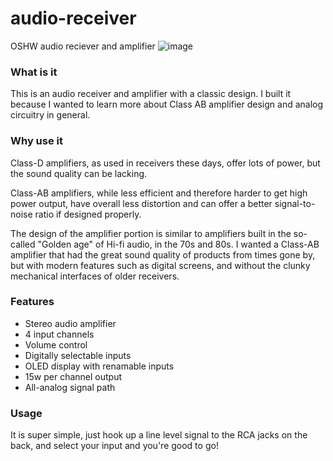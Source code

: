 # audio-receiver
OSHW audio reciever and amplifier
![image](https://github.com/user-attachments/assets/35468bbe-5100-4915-8d2c-0d1e899e9f3a)


### What is it
This is an audio receiver and amplifier with a classic design. I built it because I wanted to learn more about Class AB amplifier design and analog circuitry in general.

### Why use it
Class-D amplifiers, as used in receivers these days, offer lots of power, but the sound quality can be lacking.

Class-AB amplifiers, while less efficient and therefore harder to get high power output, have overall less distortion and can offer a better signal-to-noise ratio if designed properly.

The design of the amplifier portion is similar to amplifiers built in the so-called "Golden age" of Hi-fi audio, in the 70s and 80s. I wanted a Class-AB amplifier that had the great sound quality of products from times gone by, but with modern features such as digital screens, and without the clunky mechanical interfaces of older receivers.

### Features
 - Stereo audio amplifier
 - 4 input channels
 - Volume control
 - Digitally selectable inputs
 - OLED display with renamable inputs
 - 15w per channel output
 - All-analog signal path

### Usage
It is super simple, just hook up a line level signal to the RCA jacks on the back, and select your input and you're good to go!
